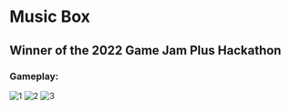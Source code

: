 # Music Box
## Winner of the 2022 Game Jam Plus Hackathon
### Gameplay:
![1](https://github.com/Alex9633/Music-Box/assets/120327803/5d739c09-8238-468f-9f41-f3df97efb834)
![2](https://github.com/Alex9633/Music-Box/assets/120327803/6dc74b3f-9cf8-437e-ac89-2af9e628edc0)
![3](https://github.com/Alex9633/Music-Box/assets/120327803/27d4c9c4-b9bc-4510-a51f-f18b3c39c247)



